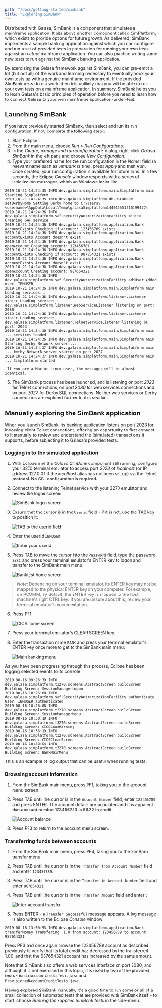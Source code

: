 ```yaml
---
path: "/docs/getting-started/simbank"
title: "Exploring SimBank"
---
```

Distributed with Galasa, SimBank is a component that simulates a mainframe application. It sits above another component called SimPlatform, which exists to provide options for future growth. As delivered, SimBank implements a sample banking application against which you can configure and run a set of provided tests in preparation for running your own tests against an *actual* mainframe application. You can also practice writing some new tests to run against the SimBank banking application.

By exercising the Galasa framework against SimBank, you can pre-empt a lot (but not all) of the work and learning necessary to eventually hook your own tests up with a genuine mainframe environment. If the provided SimBank tests do not work, then it is unlikely that you will be able to run your own tests on a mainframe application. In summary, SimBank helps you to learn Galasa's basic principles of operation before you need to learn how to connect Galasa to your own mainframe application-under-test.

## Launching SimBank
If you have previously started SimBank, then select and run its run configuration. If not, complete the following steps:

1. Start Eclipse. 
1. From the main menu, choose *Run > Run Configurations*.
1. In the *Create, manage and run configurations* dialog, right-click *Galasa SimBank* in the left pane and choose *New Configuration*.
1. Type your preferred name for the run configuration in the *Name:* field (a relevant name such as *SimBank* is fine), press *Apply* and then *Run*. Once created, your run configuration is available for future runs.
In a few seconds, the Eclipse *Console* window responds with a series of initialization messages, which on Windows looks like:
```
2019-10-21 14:24:35 INFO dev.galasa.simplatform.main.Simplatform main Starting Simplatform ...
2019-10-21 14:24:35 INFO dev.galasa.simplatform.db.Database setDerbyHome Setting Derby home to C:\Users\<username>\AppData\Local\Temp\galasaSimplatform1440125512154994774
2019-10-21 14:24:36 INFO dev.galasa.simplatform.saf.SecurityAuthorizationFacility <init> Creating SAF service
2019-10-21 14:24:36 INFO dev.galasa.simplatform.application.Bank accountExists Checking if account: 123456789 exists
2019-10-21 14:24:36 INFO dev.galasa.simplatform.application.Bank accountExists Account doesn't exist
2019-10-21 14:24:36 INFO dev.galasa.simplatform.application.Bank openAccount Creating account: 123456789
2019-10-21 14:24:36 INFO dev.galasa.simplatform.application.Bank accountExists Checking if account: 987654321 exists
2019-10-21 14:24:36 INFO dev.galasa.simplatform.application.Bank accountExists Account doesn't exist
2019-10-21 14:24:36 INFO dev.galasa.simplatform.application.Bank openAccount Creating account: 987654321
2019-10-21 14:24:36 INFO dev.galasa.simplatform.saf.SecurityAuthorizationFacility addUser Added user: IBMUSER
2019-10-21 14:24:36 INFO dev.galasa.simplatform.main.Simplatform main Loading services...
2019-10-21 14:24:36 INFO dev.galasa.simplatform.listener.Listener <init> Loading service: dev.galasa.simplatform.listener.WebServiceListener listening on port: 2080
2019-10-21 14:24:36 INFO dev.galasa.simplatform.listener.Listener <init> Loading service: dev.galasa.simplatform.listener.TelnetServiceListener listening on port: 2023
2019-10-21 14:24:36 INFO dev.galasa.simplatform.main.Simplatform main ... services loaded
2019-10-21 14:24:36 INFO dev.galasa.simplatform.main.Simplatform main Starting Derby Network server....
2019-10-21 14:24:37 INFO dev.galasa.simplatform.main.Simplatform main ... Derby Network server started on port 2027
2019-10-21 14:24:37 INFO dev.galasa.simplatform.main.Simplatform main ... Simplatform started
```

     If you are a Mac or Linux user, the messages will be almost identical.

5. The SimBank process has been launched, and is listening on port *2023* for Telnet connections, on port *2080* for web services connections and on port *2027* for Derby SQL connections. Neither web services or Derby connections are explored further in this section.

## Manually exploring the SimBank application
When you launch SimBank, its banking application listens on port 2023 for incoming client Telnet connections, offering an opportunity to first connect to it manually to review and understand the (simulated) transactions it supports, before subjecting it to Galasa's provided tests.

### Logging in to the simulated application
1. With Eclipse and the *Galasa SimBank* component still running, configure your 3270 terminal emulator to access port *2023* of *localhost* (or IP address 127.0.0.1 if the *localhost* alias has not been set up) via the Telnet protocol. No SSL configuration is required.
1. Connect to the listening Telnet service with your 3270 emulator and review the logon screen:

    ![SimBank logon screen](./simbank-logon.png)

1. Ensure that the cursor is in the `Userid` field - if it is not, use the TAB key to position it:

    ![TAB to the userid field](./simbank-userid.png) 

1. Enter the userid `IBMUSER`

    ![Enter your userid](./simbank-ibmuser.png) 

1. Press TAB to move the cursor into the `Password` field, type the password `SYS1` and press your terminal emulator's ENTER key to logon and transfer to the SimBank main menu:

    ![Banktest home screen](./simbank-banktest.png) 

> *Note:* Depending on your terminal emulator, its ENTER key may not be mapped to the physical ENTER key on your computer. For example,
> on PCOMM, by default, the ENTER key is mapped to the host machine's right CTRL key. If you are unsure about this, review
> your terminal emulator's documentation.

6. Press PF1:

    ![CICS home screen](./simbank-cics.png) 

1. Press your terminal emulator's CLEAR SCREEN key.
1. Enter the transaction name `BANK` and press your terminal emulator's ENTER key once more to get to the SimBank main menu:

    ![Main banking menu](./simbank-mainmenu.png) 

As you have been progressing through this process, Eclipse has been logging selected events to its console:

```
2019-08-16 09:26:39 INFO dev.galasa.simplatform.t3270.screens.AbstractScreen buildScreen Building Screen: SessionManagerLogon
2019-08-16 10:26:08 INFO dev.galasa.simplatform.saf.SecurityAuthorizationFacility authenticate User: IBMUSER authenticated
2019-08-16 10:26:08 INFO dev.galasa.simplatform.t3270.screens.AbstractScreen buildScreen Building Screen: SessionManagerMenu
2019-08-16 10:30:10 INFO dev.galasa.simplatform.t3270.screens.AbstractScreen buildScreen Building Screen: CICSGoodMorning
2019-08-16 10:36:19 INFO dev.galasa.simplatform.t3270.screens.AbstractScreen buildScreen Building Screen: CICSClearScreen
2019-08-16 10:38:54 INFO dev.galasa.simplatform.t3270.screens.AbstractScreen buildScreen Building Screen: BankMainMenu
```
This is an example of log output that can be useful when running tests.
### Browsing account information
1. From the SimBank main menu, press PF1, taking you to the account menu screen.
1. Press TAB until the cursor is in the `Account Number` field, enter `123456789` and press ENTER. 
    The account details are populated and it is apparent that account number 123456789 is 56.72 in credit.

    ![Account balance](./simbank-balance.png)

1. Press PF3 to return to the account menu screen.

### Transferring funds between accounts
1. From the SimBank main menu, press PF4, taking you to the SimBank transfer menu.
1. Press TAB until the cursor is in the `Transfer from Account Number` field and enter `123456789`.
1. Press TAB until the cursor is in the `Transfer to Account Number` field and enter `987654321`.
1. Press TAB until the cursor is in the `Transfer Amount` field and enter `1`

    ![Inter-account transfer](./simbank-transfer.png)

1. Press ENTER - a `Transfer Successful` message appears. A log message is also written to the Eclipse *Console* window:

```
2019-08-16 13:50:53 INFO dev.galasa.simplatform.application.Bank transferMoney Transfering  1.0 from account: 123456789 to account: 987654321
```

Press PF3 and once again browse the 123456789 account as described previously to verify that its total credit has decreased by the transferred 1.00, and that the 987654321 account has increased by the same amount.

Note that SimBank also offers a web services interface on port 2080, and although it is not exercised in this topic, it *is* used by two of the provided tests - `BasicAccountCreditTest.java` and `ProvisionedAccountCreditTests.java`.

Having explored SimBank manually, it's a good time to run some or all of a small collection of automated tests that are provided with SimBank itself - to start, choose *Running the supplied SimBank tests* in the side-menu.